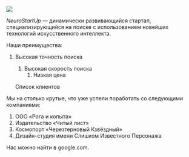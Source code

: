 ![](https://netology-code.github.io/git-homeworks/introduction/assets/logo.png)

 *NeuroStartUp* — динамически развивающийся стартап, специализирующийся на поиске с использованием новейших технологий искусственного интеллекта.

Наши преимущества:
1. Высокая точность поиска
   1. Высокая скорость поиска
      1. Низкая цена
   
    Список клиентов

 Мы на столько крутые, что уже успели поработать со следующими компаниями:

1. ООО «Рога и копыта»
2. Издательство «Читый лист»
3. Космопорт «Черезтерновый       Кзвёздный»
4. Дизайн-студия имени Слишком  Известного Персонажа
   
 Нас можно найти в google.com.